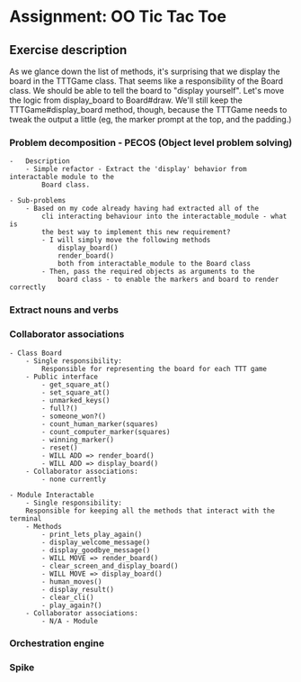 # Assignment: OO Tic Tac Toe

## Exercise description
As we glance down the list of methods, it's surprising that we display the board in the TTTGame class. That seems like a responsibility of the Board class. We should be able to tell the board to "display yourself". Let's move the logic from display_board to Board#draw. We'll still keep the TTTGame#display_board method, though, because the TTTGame needs to tweak the output a little (eg, the marker prompt at the top, and the padding.)


### Problem decomposition - PECOS (Object level problem solving)
	-	Description
		- Simple refactor - Extract the 'display' behavior from interactable module to the 
			Board class.

	- Sub-problems
		- Based on my code already having had extracted all of the
			cli interacting behaviour into the interactable_module - what is
			the best way to implement this new requirement?
			- I will simply move the following methods
				display_board()
				render_board()
				both from interactable_module to the Board class
			- Then, pass the required objects as arguments to the
				board class - to enable the markers and board to render correctly	
			 

### Extract nouns and verbs
### Collaborator associations
	- Class Board
		- Single responsibility:
			Responsible for representing the board for each TTT game
		- Public interface
			- get_square_at()
			- set_square_at()
			- unmarked_keys()
			- full?()
			- someone_won?()
			- count_human_marker(squares)
			- count_computer_marker(squares)
			- winning_marker()
			- reset()
			- WILL ADD => render_board()
			- WILL ADD => display_board()
		- Collaborator associations:
			- none currently

	- Module Interactable
		- Single responsibility:
		Responsible for keeping all the methods that interact with the terminal
		- Methods
			- print_lets_play_again()
			- display_welcome_message()
			- display_goodbye_message()
			- WILL MOVE => render_board()
			- clear_screen_and_display_board()
			- WILL MOVE => display_board()
			- human_moves()
			- display_result()
			- clear_cli()
			- play_again?()
		- Collaborator associations:
			- N/A - Module

### Orchestration engine
### Spike






